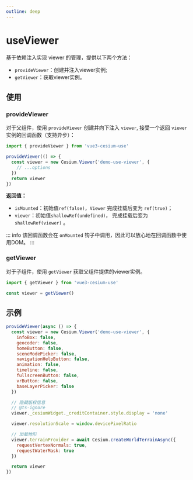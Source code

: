 ```yaml
---
outline: deep
---
```


<script setup>
import demo from './demo.vue'
</script>

# useViewer

基于依赖注入实现 viewer 的管理，提供以下两个方法：
+ `provideViewer`：创建并注入viewer实例;
+ `getViewer`：获取viewer实例。

## 使用

### provideViewer

对于父组件，使用 `provideViewer` 创建并向下注入 `viewer`, 接受一个返回 `viewer` 实例的回调函数（支持异步）：

```javascript
import { provideViewer } from 'vue3-cesium-use'

provideViewer(() => {
  const viewer = new Cesium.Viewer('demo-use-viewer', {
    // ...options
  })
  return viewer
})
```

**返回值：**
+ `isMounted`：初始值`ref(false)`，`Viewer` 完成挂载后变为 `ref(true)`；
+ `viewer`：初始值`shallowRef(undefined)`， 完成挂载后变为 `shallowRef(viewer)` 。

::: info
该回调函数会在 `onMounted` 钩子中调用，因此可以放心地在回调函数中使用DOM。
:::


### getViewer
对于子组件，使用 `getViewer` 获取父组件提供的viewer实例。

```javascript
import { getViewer } from 'vue3-cesium-use'

const viewer = getViewer()
```

## 示例


<demo />

```javascript
provideViewer(async () => {
  const viewer = new Cesium.Viewer('demo-use-viewer', {
    infoBox: false,
    geocoder: false,
    homeButton: false,
    sceneModePicker: false,
    navigationHelpButton: false,
    animation: false,
    timeline: false,
    fullscreenButton: false,
    vrButton: false,
    baseLayerPicker: false
  })

  // 隐藏版权信息
  // @ts-ignore
  viewer._cesiumWidget._creditContainer.style.display = 'none'

  viewer.resolutionScale = window.devicePixelRatio

  // 加载地形
  viewer.terrainProvider = await Cesium.createWorldTerrainAsync({
    requestVertexNormals: true,
    requestWaterMask: true
  })

  return viewer
})
```
